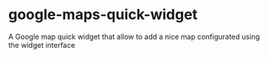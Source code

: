 google-maps-quick-widget
========================

A Google map quick widget that allow to add a nice map configurated using the widget interface
